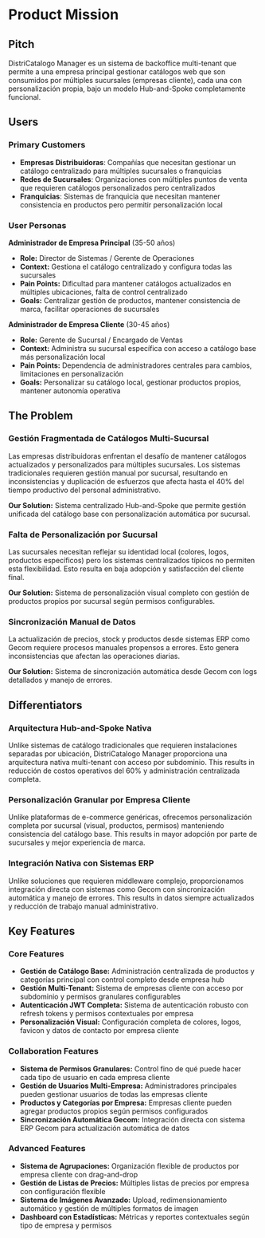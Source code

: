 # Product Mission

## Pitch

DistriCatalogo Manager es un sistema de backoffice multi-tenant que permite a una empresa principal gestionar catálogos web que son consumidos por múltiples sucursales (empresas cliente), cada una con personalización propia, bajo un modelo Hub-and-Spoke completamente funcional.

## Users

### Primary Customers

- **Empresas Distribuidoras**: Compañías que necesitan gestionar un catálogo centralizado para múltiples sucursales o franquicias
- **Redes de Sucursales**: Organizaciones con múltiples puntos de venta que requieren catálogos personalizados pero centralizados
- **Franquicias**: Sistemas de franquicia que necesitan mantener consistencia en productos pero permitir personalización local

### User Personas

**Administrador de Empresa Principal** (35-50 años)
- **Role:** Director de Sistemas / Gerente de Operaciones
- **Context:** Gestiona el catálogo centralizado y configura todas las sucursales
- **Pain Points:** Dificultad para mantener catálogos actualizados en múltiples ubicaciones, falta de control centralizado
- **Goals:** Centralizar gestión de productos, mantener consistencia de marca, facilitar operaciones de sucursales

**Administrador de Empresa Cliente** (30-45 años)
- **Role:** Gerente de Sucursal / Encargado de Ventas
- **Context:** Administra su sucursal específica con acceso a catálogo base más personalización local
- **Pain Points:** Dependencia de administradores centrales para cambios, limitaciones en personalización
- **Goals:** Personalizar su catálogo local, gestionar productos propios, mantener autonomía operativa

## The Problem

### Gestión Fragmentada de Catálogos Multi-Sucursal

Las empresas distribuidoras enfrentan el desafío de mantener catálogos actualizados y personalizados para múltiples sucursales. Los sistemas tradicionales requieren gestión manual por sucursal, resultando en inconsistencias y duplicación de esfuerzos que afecta hasta el 40% del tiempo productivo del personal administrativo.

**Our Solution:** Sistema centralizado Hub-and-Spoke que permite gestión unificada del catálogo base con personalización automática por sucursal.

### Falta de Personalización por Sucursal

Las sucursales necesitan reflejar su identidad local (colores, logos, productos específicos) pero los sistemas centralizados típicos no permiten esta flexibilidad. Esto resulta en baja adopción y satisfacción del cliente final.

**Our Solution:** Sistema de personalización visual completo con gestión de productos propios por sucursal según permisos configurables.

### Sincronización Manual de Datos

La actualización de precios, stock y productos desde sistemas ERP como Gecom requiere procesos manuales propensos a errores. Esto genera inconsistencias que afectan las operaciones diarias.

**Our Solution:** Sistema de sincronización automática desde Gecom con logs detallados y manejo de errores.

## Differentiators

### Arquitectura Hub-and-Spoke Nativa

Unlike sistemas de catálogo tradicionales que requieren instalaciones separadas por ubicación, DistriCatalogo Manager proporciona una arquitectura nativa multi-tenant con acceso por subdominio. This results in reducción de costos operativos del 60% y administración centralizada completa.

### Personalización Granular por Empresa Cliente

Unlike plataformas de e-commerce genéricas, ofrecemos personalización completa por sucursal (visual, productos, permisos) manteniendo consistencia del catálogo base. This results in mayor adopción por parte de sucursales y mejor experiencia de marca.

### Integración Nativa con Sistemas ERP

Unlike soluciones que requieren middleware complejo, proporcionamos integración directa con sistemas como Gecom con sincronización automática y manejo de errores. This results in datos siempre actualizados y reducción de trabajo manual administrativo.

## Key Features

### Core Features

- **Gestión de Catálogo Base:** Administración centralizada de productos y categorías principal con control completo desde empresa hub
- **Gestión Multi-Tenant:** Sistema de empresas cliente con acceso por subdominio y permisos granulares configurables
- **Autenticación JWT Completa:** Sistema de autenticación robusto con refresh tokens y permisos contextuales por empresa
- **Personalización Visual:** Configuración completa de colores, logos, favicon y datos de contacto por empresa cliente

### Collaboration Features

- **Sistema de Permisos Granulares:** Control fino de qué puede hacer cada tipo de usuario en cada empresa cliente
- **Gestión de Usuarios Multi-Empresa:** Administradores principales pueden gestionar usuarios de todas las empresas cliente
- **Productos y Categorías por Empresa:** Empresas cliente pueden agregar productos propios según permisos configurados
- **Sincronización Automática Gecom:** Integración directa con sistema ERP Gecom para actualización automática de datos

### Advanced Features

- **Sistema de Agrupaciones:** Organización flexible de productos por empresa cliente con drag-and-drop
- **Gestión de Listas de Precios:** Múltiples listas de precios por empresa con configuración flexible
- **Sistema de Imágenes Avanzado:** Upload, redimensionamiento automático y gestión de múltiples formatos de imagen
- **Dashboard con Estadísticas:** Métricas y reportes contextuales según tipo de empresa y permisos